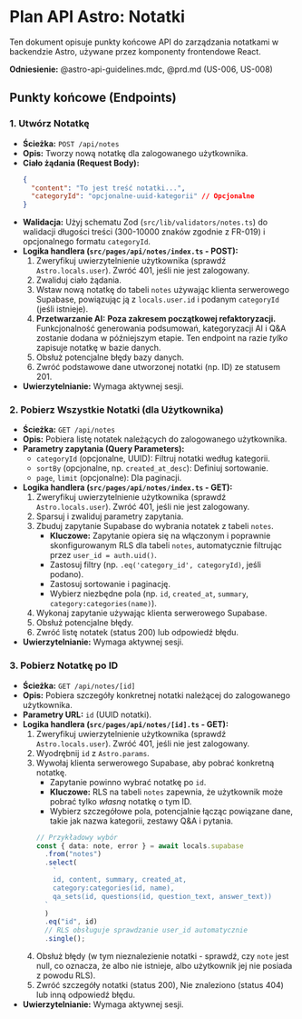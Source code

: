 # Plan API Astro: Notatki

Ten dokument opisuje punkty końcowe API do zarządzania notatkami w backendzie Astro, używane przez komponenty frontendowe React.

**Odniesienie:** @astro-api-guidelines.mdc, @prd.md (US-006, US-008)

## Punkty końcowe (Endpoints)

### 1. Utwórz Notatkę

- **Ścieżka:** `POST /api/notes`
- **Opis:** Tworzy nową notatkę dla zalogowanego użytkownika.
- **Ciało żądania (Request Body):**
  ```json
  {
    "content": "To jest treść notatki...",
    "categoryId": "opcjonalne-uuid-kategorii" // Opcjonalne
  }
  ```
- **Walidacja:** Użyj schematu Zod (`src/lib/validators/notes.ts`) do walidacji długości treści (300-10000 znaków zgodnie z FR-019) i opcjonalnego formatu `categoryId`.
- **Logika handlera (`src/pages/api/notes/index.ts` - POST):**
  1.  Zweryfikuj uwierzytelnienie użytkownika (sprawdź `Astro.locals.user`). Zwróć 401, jeśli nie jest zalogowany.
  2.  Zwaliduj ciało żądania.
  3.  Wstaw nową notatkę do tabeli `notes` używając klienta serwerowego Supabase, powiązując ją z `locals.user.id` i podanym `categoryId` (jeśli istnieje).
  4.  **Przetwarzanie AI:** **Poza zakresem początkowej refaktoryzacji.** Funkcjonalność generowania podsumowań, kategoryzacji AI i Q&A zostanie dodana w późniejszym etapie. Ten endpoint na razie _tylko_ zapisuje notatkę w bazie danych.
  5.  Obsłuż potencjalne błędy bazy danych.
  6.  Zwróć podstawowe dane utworzonej notatki (np. ID) ze statusem 201.
- **Uwierzytelnianie:** Wymaga aktywnej sesji.

### 2. Pobierz Wszystkie Notatki (dla Użytkownika)

- **Ścieżka:** `GET /api/notes`
- **Opis:** Pobiera listę notatek należących do zalogowanego użytkownika.
- **Parametry zapytania (Query Parameters):**
  - `categoryId` (opcjonalne, UUID): Filtruj notatki według kategorii.
  - `sortBy` (opcjonalne, np. `created_at_desc`): Definiuj sortowanie.
  - `page`, `limit` (opcjonalne): Dla paginacji.
- **Logika handlera (`src/pages/api/notes/index.ts` - GET):**
  1.  Zweryfikuj uwierzytelnienie użytkownika (sprawdź `Astro.locals.user`). Zwróć 401, jeśli nie jest zalogowany.
  2.  Sparsuj i zwaliduj parametry zapytania.
  3.  Zbuduj zapytanie Supabase do wybrania notatek z tabeli `notes`.
      - **Kluczowe:** Zapytanie opiera się na włączonym i poprawnie skonfigurowanym RLS dla tabeli `notes`, automatycznie filtrując przez `user_id = auth.uid()`.
      - Zastosuj filtry (np. `.eq('category_id', categoryId)`, jeśli podano).
      - Zastosuj sortowanie i paginację.
      - Wybierz niezbędne pola (np. `id`, `created_at`, `summary`, `category:categories(name)`).
  4.  Wykonaj zapytanie używając klienta serwerowego Supabase.
  5.  Obsłuż potencjalne błędy.
  6.  Zwróć listę notatek (status 200) lub odpowiedź błędu.
- **Uwierzytelnianie:** Wymaga aktywnej sesji.

### 3. Pobierz Notatkę po ID

- **Ścieżka:** `GET /api/notes/[id]`
- **Opis:** Pobiera szczegóły konkretnej notatki należącej do zalogowanego użytkownika.
- **Parametry URL:** `id` (UUID notatki).
- **Logika handlera (`src/pages/api/notes/[id].ts` - GET):**
  1.  Zweryfikuj uwierzytelnienie użytkownika (sprawdź `Astro.locals.user`). Zwróć 401, jeśli nie jest zalogowany.
  2.  Wyodrębnij `id` z `Astro.params`.
  3.  Wywołaj klienta serwerowego Supabase, aby pobrać konkretną notatkę.
      - Zapytanie powinno wybrać notatkę po `id`.
      - **Kluczowe:** RLS na tabeli `notes` zapewnia, że użytkownik może pobrać tylko _własną_ notatkę o tym ID.
      - Wybierz szczegółowe pola, potencjalnie łącząc powiązane dane, takie jak nazwa kategorii, zestawy Q&A i pytania.
      ```typescript
      // Przykładowy wybór
      const { data: note, error } = await locals.supabase
        .from("notes")
        .select(
          `
          id, content, summary, created_at,
          category:categories(id, name),
          qa_sets(id, questions(id, question_text, answer_text))
        `
        )
        .eq("id", id)
        // RLS obsługuje sprawdzanie user_id automatycznie
        .single();
      ```
  4.  Obsłuż błędy (w tym nieznalezienie notatki - sprawdź, czy `note` jest null, co oznacza, że albo nie istnieje, albo użytkownik jej nie posiada z powodu RLS).
  5.  Zwróć szczegóły notatki (status 200), Nie znaleziono (status 404) lub inną odpowiedź błędu.
- **Uwierzytelnianie:** Wymaga aktywnej sesji.
